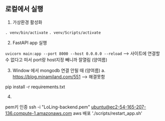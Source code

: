 ## 로컬에서 실행

1. 가상환경 활성화

`. venv/bin/activate`
`. venv/Scripts/activate`

2. FastAPI app 실행

`uvicorn main:app --port 8000 --host 0.0.0.0 --reload`
--> 사이트에 연결할 수 없다고 떠서 port랑 host지정 빼니까 잘열림 (양여름)

3. Window 에서 mongodb 연결 안될 때 (양여름)
   a. https://blog.minamiland.com/551 --> 해결못함

pip install -r requirements.txt


4. 
pem키 인증
ssh -i "LoLing-backend.pem" ubuntu@ec2-54-165-207-136.compute-1.amazonaws.com
aws 배포 
'./scripts/restart_app.sh' 